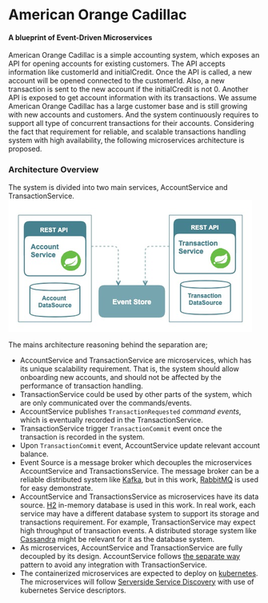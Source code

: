 # American Orange Cadillac
#### A blueprint of Event-Driven Microservices

American Orange Cadillac is a simple accounting system, which exposes an API for opening accounts for existing customers.
The API accepts information like customerId and initialCredit.
Once the API is called, a new account will be opened connected to the customerId.
Also, a new transaction is sent to the new account if the initialCredit is not 0.
Another API is exposed to get account information with its transactions.
We assume American Orange Cadillac has a large customer base and is still growing with new accounts and customers. 
And the system continuously requires to support all type of concurrent transactions for their accounts. Considering 
the fact that requirement for reliable, and scalable transactions handling system with high availability, 
the following microservices architecture is proposed.

### Architecture Overview
The system is divided into two main services, AccountService and TransactionService. 
![Alt text](docs/images/aoc.jpg)

The mains architecture reasoning behind the separation are;
- AccountService and TransactionService are microservices, which has its unique scalability requirement. That is, 
the system should 
allow onboarding new accounts, and should not be affected by the performance of transaction handling.
- TransactionService could be used by other parts of the system, which are only communicated over the commands/events. 
- AccountService publishes `TransactionRequested` *command events*, which is eventually recorded in the TransactionService.
- TransactionService trigger `TransactionCommit` event once the transaction is recorded in the system.
- Upon `TransactionCommit` event, AccountService update relevant account balance.
- Event Source is a message broker which decouples the microservices AccountService and TransactionsService. 
The message broker can be a reliable distributed system like [Kafka](https://kafka.apache.org/), but in this work, 
[RabbitMQ](https://www.rabbitmq.com/) is used for easy demonstrate.
- AccountService and TransactionsService as microservices have its data source. [H2](https://www.h2database.com/html/main.html) in-memory database is used in this work. 
In real work, each service may have a different database system to support its storage and transactions requirement. 
For example, TransactionService may expect high throughput of transaction events. A distributed storage system like 
[Cassandra](http://cassandra.apache.org/) might be relevant for it as the database system.
- As microservices, AccountService and TransactionService are fully decoupled by its design. AccountService 
follows [the separate way](#) pattern to avoid any integration with TransactionService. 
- The containerized microservices are expected to deploy on [kubernetes](https://kubernetes.io/). The microservices will
follow [Serverside Service Discovery](#) with use of kubernetes Service descriptors. 
